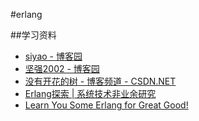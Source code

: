 #erlang

##学习资料
* [siyao - 博客园](www.cnblogs.com/zhengsyao)
* [坚强2002 - 博客园](www.cnblogs.com/me-sa/)
* [没有开花的树 - 博客频道 - CSDN.NET](blog.csdn.net/mycwq)
* [Erlang探索 | 系统技术非业余研究](blog.yufeng.info/archives/category/erlang)
* [Learn You Some Erlang for Great Good!](learnyousomeerlang.com/introduction#about-this-tutorial)

